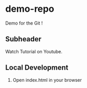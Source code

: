 # demo-repo

Demo for the Git !

## Subheader

Watch Tutorial on Youtube.

## Local Development

1. Open index.html in your browser
